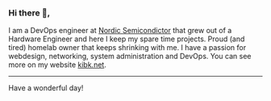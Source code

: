 ### Hi there 👋,

I am a DevOps engineer at [Nordic Semicondictor](https://nordicsemi.com) that grew out of a Hardware Engineer and here I keep my spare time projects. Proud (and tired) homelab owner that keeps shrinking with me.  I have a passion for webdesign, networking, system administration and DevOps. You can see more on my website [kibk.net](https://kibk.net).

---

Have a wonderful day!
